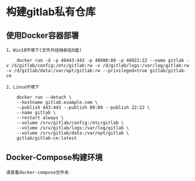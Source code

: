 # 构建gitlab私有仓库

## 使用Docker容器部署

    1、Win10环境下(文件外挂映射在D盘)

        docker run -d -p 48443:443 -p 48080:80 -p 48022:22 --name gitlab -v /d/gitlab/config:/etc/gitlab:rw -v /d/gitlab/logs:/var/log/gitlab:rw -v /d/gitlab/data:/var/opt/gitlab:rw --privileged=true gitlab/gitlab-ce

    2、Linux环境下

        docker run --detach \
        --hostname gitlab.example.com \
        --publish 443:443 --publish 80:80 --publish 22:22 \
        --name gitlab \
        --restart always \
        --volume /srv/gitlab/config:/etc/gitlab \
        --volume /srv/gitlab/logs:/var/log/gitlab \
        --volume /srv/gitlab/data:/var/opt/gitlab \
        gitlab/gitlab-ce:latest

## Docker-Compose构建环境

    请查看docker-compose文件夹

